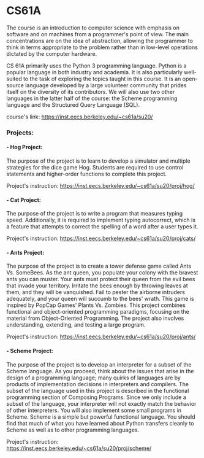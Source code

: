 # CS61A

The course is an introduction to computer science with emphasis on software and on machines from a programmer's point of view. The main concentrations are on the idea of abstraction, allowing the programmer to think in terms appropriate to the problem rather than in low-level operations dictated by the computer hardware.

CS 61A primarily uses the Python 3 programming language. Python is a popular language in both industry and academia. It is also particularly well-suited to the task of exploring the topics taught in this course. It is an open-source language developed by a large volunteer community that prides itself on the diversity of its contributors. We will also use two other languages in the latter half of the course: the Scheme programming language and the Structured Query Language (SQL).

course's link:
https://inst.eecs.berkeley.edu/~cs61a/su20/


### Projects:

#### - Hog Project:
The purpose of the project is to learn to develop a simulator and multiple strategies for the dice game Hog. Students are required to use control statements and higher-order functions to complete this project.

Project's instruction: https://inst.eecs.berkeley.edu/~cs61a/su20/proj/hog/

#### - Cat Project:
The purpose of the project is to write a program that measures typing speed. Additionally, it is required to implement typing autocorrect, which is a feature that attempts to correct the spelling of a word after a user types it.

Project's instruction: https://inst.eecs.berkeley.edu/~cs61a/su20/proj/cats/

#### - Ants Project:
The purpose of the project is to create a tower defense game called Ants Vs. SomeBees. As the ant queen, you populate your colony with the bravest ants you can muster. Your ants must protect their queen from the evil bees that invade your territory. Irritate the bees enough by throwing leaves at them, and they will be vanquished. Fail to pester the airborne intruders adequately, and your queen will succumb to the bees' wrath. This game is inspired by PopCap Games' Plants Vs. Zombies. This project combines functional and object-oriented programming paradigms, focusing on the material from Object-Oriented Programming. The project also involves understanding, extending, and testing a large program.

Project's instruction: https://inst.eecs.berkeley.edu/~cs61a/su20/proj/ants/

#### - Scheme Project:
The purpose of the project is to develop an interpreter for a subset of the Scheme language. As you proceed, think about the issues that arise in the design of a programming language; many quirks of languages are by products of implementation decisions in interpreters and compilers. The subset of the language used in this project is described in the functional programming section of Composing Programs. Since we only include a subset of the language, your interpreter will not exactly match the behavior of other interpreters. You will also implement some small programs in Scheme. Scheme is a simple but powerful functional language. You should find that much of what you have learned about Python transfers cleanly to Scheme as well as to other programming languages.

Project's instruction: https://inst.eecs.berkeley.edu/~cs61a/su20/proj/scheme/
